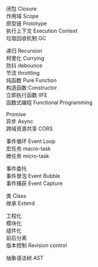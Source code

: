 闭包 Closure  
作用域 Scope  
原型链 Prototype  
执行上下文 Execution Context  
垃圾回收机制 GC  
  
递归 Recursion  
柯里化 Currying  
防抖 debounce  
节流 throttling  
纯函数 Pure Function  
构造函数 Constructor  
立即执行函数 IIFE  
函数式编程 Functional Programming
  
Promise  
异步 Async  
跨域资源共享 CORS 

事件循环 Event Loop  
宏任务 macro-task  
微任务 micro-task  
  
事件委托   
事件冒泡 Event Bubble  
事件捕获 Event Capture  

类 Class  
继承 Extend  

工程化  
模块化  
组件化  
前后分离  
版本控制 Revision control

抽象语法树 AST
